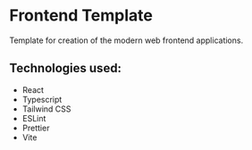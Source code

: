 # Frontend Template

Template for creation of the modern web frontend applications.

## Technologies used:

- React
- Typescript
- Tailwind CSS
- ESLint
- Prettier
- Vite

